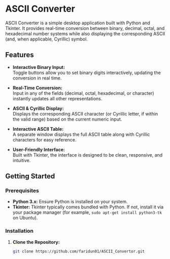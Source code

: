 # ASCII Converter

ASCII Converter is a simple desktop application built with Python and Tkinter. It provides real-time conversion between binary, decimal, octal, and hexadecimal number systems while also displaying the corresponding ASCII (and, when applicable, Cyrillic) symbol.

## Features

- **Interactive Binary Input:**  
  Toggle buttons allow you to set binary digits interactively, updating the conversion in real time.

- **Real-Time Conversion:**  
  Input in any of the fields (decimal, octal, hexadecimal, or character) instantly updates all other representations.

- **ASCII & Cyrillic Display:**  
  Displays the corresponding ASCII character (or Cyrillic letter, if within the valid range) based on the current numeric input.

- **Interactive ASCII Table:**  
  A separate window displays the full ASCII table along with Cyrillic characters for easy reference.

- **User-Friendly Interface:**  
  Built with Tkinter, the interface is designed to be clean, responsive, and intuitive.

## Getting Started

### Prerequisites

- **Python 3.x:** Ensure Python is installed on your system.
- **Tkinter:** Tkinter typically comes bundled with Python. If not, install it via your package manager (for example, `sudo apt-get install python3-tk` on Ubuntu).

### Installation

1. **Clone the Repository:**

   ```bash
   git clone https://github.com/faridun01/ASCII_Convertor.git
